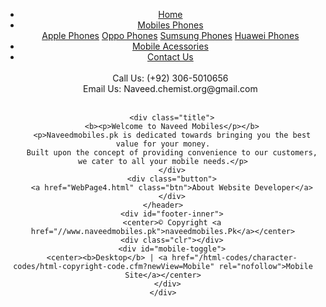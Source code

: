 <!DOCTYPE html>
<html>
<head>
	<title>Naveed Mobiles Centre</title>
	<link  rel="shortct icon" href="title.png">
	<link rel="stylesheet" type="text/css" href="pagestyle.css">
</head>
<body>
	<header>
		<ul>
  <li class="active"><a href="WebPage.html">Home</a></li>
  <li class="dropdown">
    <a href="javascript:void(0)" class="dropbtn">Mobiles Phones</a>
    <div class="dropdown-content">
      <a href="WebPage2.html">Apple Phones</a>
      <a href="WebPage3.html">Oppo Phones</a>
      <a href="webpage5.html">Sumsung Phones</a>
	  <a href="webpage6.html">Huawei Phones</a>
    </div>
	
  <li><a href="webpage12.html">Mobile Acessories</a></li>
  <li><a href="webpage4.html">Contact Us</a></li><br>
  <div class="phone">Call Us: (+92) 306-5010656</div>
  <div class="e-mail">Email Us: Naveed.chemist.org@gmail.com</div><br>
  
</ul>
		</div>
		
		<div class="title">
		<b><p>Welcome to Naveed Mobiles</p></b>
		<p>Naveedmobiles.pk is dedicated towards bringing you the best value for your money.
		Built upon the concept of providing convenience to our customers, we cater to all your mobile needs.</p>
		</div>
		<div class="button">
		<a href="WebPage4.html" class="btn">About Website Developer</a>
		</div>
	</header>
		<div id="footer-inner">
		<center>© Copyright <a href="//www.naveedmobiles.pk">naveedmobiles.Pk</a></center>
		<div class="clr"></div>
		<div id="mobile-toggle">
		<center><b>Desktop</b> | <a href="/html-codes/character-codes/html-copyright-code.cfm?newView=Mobile" rel="nofollow">Mobile Site</a></center>
		</div>	
	</div>
</body>
</html>
